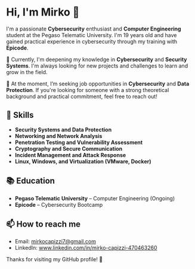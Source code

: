 
# Hi, I'm Mirko 👋

I'm a passionate **Cybersecurity** enthusiast and **Computer Engineering** student at the Pegaso Telematic University. I'm 19 years old and have gained practical experience in cybersecurity through my training with **Epicode**.

🌱 Currently, I'm deepening my knowledge in **Cybersecurity** and **Security Systems**. I'm always looking for new projects and challenges to learn and grow in the field.

🎯 At the moment, I’m seeking job opportunities in **Cybersecurity** and **Data Protection**. If you're looking for someone with a strong theoretical background and practical commitment, feel free to reach out!

## 🔧 Skills

- **Security Systems and Data Protection**
- **Networking and Network Analysis**
- **Penetration Testing and Vulnerability Assessment**
- **Cryptography and Secure Communication**
- **Incident Management and Attack Response**
- **Linux, Windows, and Virtualization (VMware, Docker)**

## 📚 Education

- **Pegaso Telematic University** – Computer Engineering (Ongoing)
- **Epicode** – Cybersecurity Bootcamp

## 📫 How to reach me

- Email: mirkocapizzi7@gmail.com
- LinkedIn: www.linkedin.com/in/mirko-capizzi-470463260


Thanks for visiting my GitHub profile! 🙌


